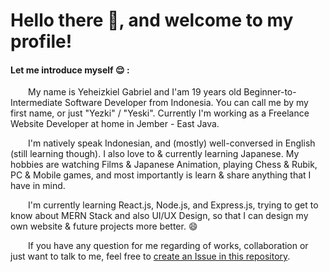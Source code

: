 # Hello there 👋, and welcome to my profile!

#### Let me introduce myself :relieved: :

&emsp;&emsp;My name is Yeheizkiel Gabriel and I'am 19 years old Beginner-to-Intermediate Software Developer from Indonesia. You can call me by my first name, or just "Yezki" / "Yeski". Currently I'm working as a Freelance Website Developer at home in Jember - East Java.
  
&emsp;&emsp;I'm natively speak Indonesian, and (mostly) well-conversed in English (still learning though). I also love to & currently learning Japanese. My hobbies are watching Films & Japanese Animation, playing Chess & Rubik, PC & Mobile games, and most importantly is learn & share anything that I have in mind.

&emsp;&emsp;I'm currently learning React.js, Node.js, and Express.js, trying to get to know about MERN Stack and also UI/UX Design, so that I can design my own website & future projects more better. 😄

&emsp;&emsp;If you have any question for me regarding of works, collaboration or just want to talk to me, feel free to [create an Issue in this repository](https://github.com/yeheizkiel/yeheizkiel/issues/new).
      
<!--
**yeheizkiel/yeheizkiel** is a ✨ _special_ ✨ repository because its `README.md` (this file) appears on your GitHub profile.

Here are some ideas to get you started:

- 🔭 I’m currently working on ...
- 🌱 I’m currently learning ...
- 👯 I’m looking to collaborate on ...
- 🤔 I’m looking for help with ...
- 💬 Ask me about ...
- 📫 How to reach me: ...
- 😄 Pronouns: ...
- ⚡ Fun fact: ...
-->
